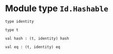 # Module type `Id.Hashable`
```
type identity
```
```
type t
```
```
val hash : (t, identity) hash
```
```
val eq : (t, identity) eq
```